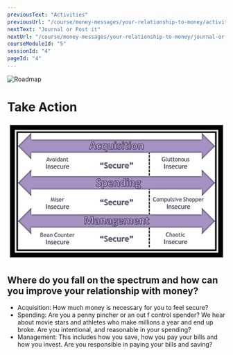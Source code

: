 ```yaml
---
previousText: "Activities"
previousUrl: "/course/money-messages/your-relationship-to-money/activities"
nextText: "Journal or Post it"
nextUrl: "/course/money-messages/your-relationship-to-money/journal-or-post-it"
courseModuleId: "5"
sessionId: "4"
pageId: "4"
---
```



![Roadmap](/assets/img/lets-talk-about-it.png)
# Take Action
![Take Action](./take-action-131.jpg)
## Where do you fall on the spectrum and how can you improve your relationship with money?

- Acquisition: How much money is necessary for you to feel secure? 
- Spending: Are you a penny pincher or an out f control spender? We hear about movie stars and athletes who make millions a year and end up broke. Are you intentional, and reasonable in your spending?
- Management: This includes how you save, how you pay your bills and how you invest. Are you responsible in paying your bills and saving? 
